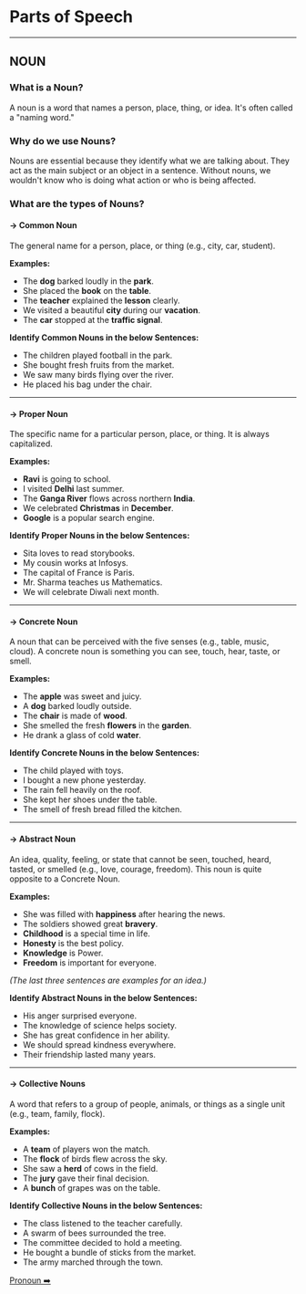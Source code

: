 # Parts of Speech

---

## NOUN

### What is a Noun?
A noun is a word that names a person, place, thing, or idea. It's often called a "naming word."

### Why do we use Nouns?
Nouns are essential because they identify what we are talking about. They act as the main subject or an object in a sentence. Without nouns, we wouldn't know who is doing what action or who is being affected.

### What are the types of Nouns?

#### -> Common Noun
The general name for a person, place, or thing (e.g., city, car, student).

**Examples:**
*   The **dog** barked loudly in the **park**.
*   She placed the **book** on the **table**.
*   The **teacher** explained the **lesson** clearly.
*   We visited a beautiful **city** during our **vacation**.
*   The **car** stopped at the **traffic signal**.

**Identify Common Nouns in the below Sentences:**
*   The children played football in the park.
*   She bought fresh fruits from the market.
*   We saw many birds flying over the river.
*   He placed his bag under the chair.

---

#### -> Proper Noun
The specific name for a particular person, place, or thing. It is always capitalized.

**Examples:**
*   **Ravi** is going to school.
*   I visited **Delhi** last summer.
*   The **Ganga River** flows across northern **India**.
*   We celebrated **Christmas** in **December**.
*   **Google** is a popular search engine.

**Identify Proper Nouns in the below Sentences:**
*   Sita loves to read storybooks.
*   My cousin works at Infosys.
*   The capital of France is Paris.
*   Mr. Sharma teaches us Mathematics.
*   We will celebrate Diwali next month.

---

#### -> Concrete Noun
A noun that can be perceived with the five senses (e.g., table, music, cloud). A concrete noun is something you can see, touch, hear, taste, or smell.

**Examples:**
*   The **apple** was sweet and juicy.
*   A **dog** barked loudly outside.
*   The **chair** is made of **wood**.
*   She smelled the fresh **flowers** in the **garden**.
*   He drank a glass of cold **water**.

**Identify Concrete Nouns in the below Sentences:**
*   The child played with toys.
*   I bought a new phone yesterday.
*   The rain fell heavily on the roof.
*   She kept her shoes under the table.
*   The smell of fresh bread filled the kitchen.

---

#### -> Abstract Noun
An idea, quality, feeling, or state that cannot be seen, touched, heard, tasted, or smelled (e.g., love, courage, freedom). This noun is quite opposite to a Concrete Noun.

**Examples:**
*   She was filled with **happiness** after hearing the news.
*   The soldiers showed great **bravery**.
*   **Childhood** is a special time in life.
*   **Honesty** is the best policy.
*   **Knowledge** is Power.
*   **Freedom** is important for everyone.

*(The last three sentences are examples for an idea.)*

**Identify Abstract Nouns in the below Sentences:**
*   His anger surprised everyone.
*   The knowledge of science helps society.
*   She has great confidence in her ability.
*   We should spread kindness everywhere.
*   Their friendship lasted many years.

---

#### -> Collective Nouns
A word that refers to a group of people, animals, or things as a single unit (e.g., team, family, flock).

**Examples:**
*   A **team** of players won the match.
*   The **flock** of birds flew across the sky.
*   She saw a **herd** of cows in the field.
*   The **jury** gave their final decision.
*   A **bunch** of grapes was on the table.

**Identify Collective Nouns in the below Sentences:**
*   The class listened to the teacher carefully.
*   A swarm of bees surrounded the tree.
*   The committee decided to hold a meeting.
*   He bought a bundle of sticks from the market.
*   The army marched through the town.

[Pronoun ➡️](./Pronoun.md)